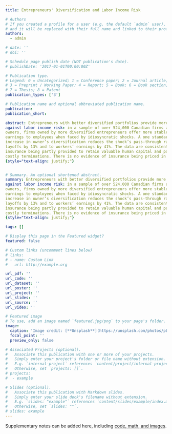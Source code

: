 ```yaml
---
title: Entrepreneurs' Diversification and Labor Income Risk

# Authors
# If you created a profile for a user (e.g. the default `admin` user), write the username (folder name) here
# and it will be replaced with their full name and linked to their profile.
authors:
  - admin

# date: ''
# doi: ''

# Schedule page publish date (NOT publication's date).
# publishDate: '2017-01-01T00:00:00Z'

# Publication type.
# Legend: 0 = Uncategorized; 1 = Conference paper; 2 = Journal article;
# 3 = Preprint / Working Paper; 4 = Report; 5 = Book; 6 = Book section;
# 7 = Thesis; 8 = Patent
publication_types: ['3']

# Publication name and optional abbreviated publication name.
publication:
publication_short: 

abstract: Entrepreneurs with better diversified portfolios provide more insurance to employees
against labor income risk: in a sample of over 524,000 Canadian firms and 858,000
owners, firms owned by more diversified entrepreneurs offer more stable jobs and
earnings to employees when faced by idiosyncratic shocks. A one standard deviation
increase in owner’s diversification reduces the shock’s pass-through rate to labor
layoffs by 13% and to workers’ earnings by 41%. The data are consistent with such
insurance being partly provided to retain valuable human capital and partly to avoid
costly terminations. There is no evidence of insurance being priced in average wages.
{style="text-align: justify;"}


# Summary. An optional shortened abstract.
summary: Entrepreneurs with better diversified portfolios provide more insurance to employees
against labor income risk: in a sample of over 524,000 Canadian firms and 858,000
owners, firms owned by more diversified entrepreneurs offer more stable jobs and
earnings to employees when faced by idiosyncratic shocks. A one standard deviation
increase in owner’s diversification reduces the shock’s pass-through rate to labor
layoffs by 13% and to workers’ earnings by 41%. The data are consistent with such
insurance being partly provided to retain valuable human capital and partly to avoid
costly terminations. There is no evidence of insurance being priced in average wages.
{style="text-align: justify;"}

tags: []

# Display this page in the Featured widget?
featured: false

# Custom links (uncomment lines below)
# links:
# - name: Custom Link
#   url: http://example.org

url_pdf: ''
url_code: ''
url_dataset: ''
url_poster: ''
url_project: ''
url_slides: ''
url_source: ''
url_video: ''

# Featured image
# To use, add an image named `featured.jpg/png` to your page's folder.
image:
  caption: 'Image credit: [**Unsplash**](https://unsplash.com/photos/pLCdAaMFLTE)'
  focal_point: ''
  preview_only: false

# Associated Projects (optional).
#   Associate this publication with one or more of your projects.
#   Simply enter your project's folder or file name without extension.
#   E.g. `internal-project` references `content/project/internal-project/index.md`.
#   Otherwise, set `projects: []`.
# projects:
#  - example

# Slides (optional).
#   Associate this publication with Markdown slides.
#   Simply enter your slide deck's filename without extension.
#   E.g. `slides: "example"` references `content/slides/example/index.md`.
#   Otherwise, set `slides: ""`.
# slides: example
---
```


Supplementary notes can be added here, including [code, math, and images](https://wowchemy.com/docs/writing-markdown-latex/).
